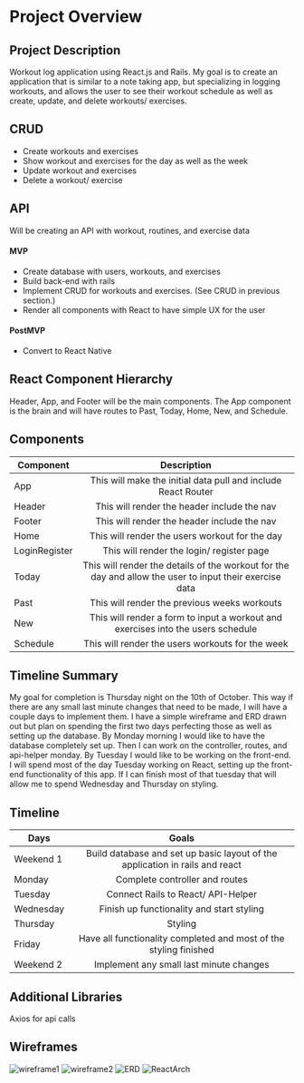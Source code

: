 # Project Overview

## Project Description

Workout log application using React.js and Rails. My goal is to create an application that is similar to a note taking app, but specializing in logging workouts, and allows the user to see their workout schedule as well as create, update, and delete workouts/ exercises.

## CRUD

- Create workouts and exercises
- Show workout and exercises for the day as well as the week
- Update workout and exercises
- Delete a workout/ exercise

## API

Will be creating an API with workout, routines, and exercise data

#### MVP

- Create database with users, workouts, and exercises
- Build back-end with rails
- Implement CRUD for workouts and exercises. (See CRUD in previous section.)
- Render all components with React to have simple UX for the user

#### PostMVP

- Convert to React Native

## React Component Hierarchy

Header, App, and Footer will be the main components. The App component is the brain and will have routes to Past, Today, Home, New, and Schedule.

## Components

| Component     |                                               Description                                               |
| ------------- | :-----------------------------------------------------------------------------------------------------: |
| App           |                      This will make the initial data pull and include React Router                      |
| Header        |                               This will render the header include the nav                               |
| Footer        |                               This will render the header include the nav                               |
| Home          |                             This will render the users workout for the day                              |
| LoginRegister |                                This will render the login/ register page                                |
| Today         | This will render the details of the workout for the day and allow the user to input their exercise data |
| Past          |                              This will render the previous weeks workouts                               |
| New           |            This will render a form to input a workout and exercises into the users schedule             |
| Schedule      |                            This will render the users workouts for the week                             |

## Timeline Summary

My goal for completion is Thursday night on the 10th of October. This way if there are any small last minute changes that need to be made, I will have a couple days to implement them. I have a simple wireframe and ERD drawn out but plan on spending the first two days perfecting those as well as setting up the database. By Monday morning I would like to have the database completely set up. Then I can work on the controller, routes, and api-helper monday. By Tuesday I would like to be working on the front-end. I will spend most of the day Tuesday working on React, setting up the front-end functionality of this app. If I can finish most of that tuesday that will allow me to spend Wednesday and Thursday on styling.

## Timeline

| Days      |                                    Goals                                     |
| --------- | :--------------------------------------------------------------------------: |
| Weekend 1 | Build database and set up basic layout of the application in rails and react |
| Monday    |                        Complete controller and routes                        |
| Tuesday   |                      Connect Rails to React/ API-Helper                      |
| Wednesday |                  Finish up functionality and start styling                   |
| Thursday  |                                   Styling                                    |
| Friday    |      Have all functionality completed and most of the styling finished       |
| Weekend 2 |                   Implement any small last minute changes                    |

## Additional Libraries

Axios for api calls

## Wireframes

![wireframe1](https://res.cloudinary.com/jcdorr003/image/upload/v1570203334/Image_from_iOS_mxpiem.jpg)
![wireframe2](https://res.cloudinary.com/jcdorr003/image/upload/v1570203334/Image_from_iOS_1_vldqqj.jpg)
![ERD](https://res.cloudinary.com/jcdorr003/image/upload/v1570203334/Image_from_iOS_2_t8htz8.jpg)
![ReactArch](https://res.cloudinary.com/jcdorr003/image/upload/v1570203334/Image_from_iOS_3_aininj.jpg)

